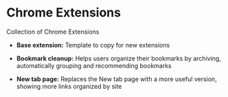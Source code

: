 # Chrome Extensions

Collection of Chrome Extensions

* **Base extension:** Template to copy for new extensions

* **Bookmark cleanup:** Helps users organize their bookmarks by archiving, automatically grouping and recommending bookmarks

* **New tab page:** Replaces the New tab page with a more useful version, showing more links organized by site
